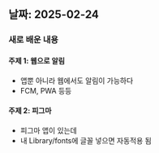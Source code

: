 ## 날짜: 2025-02-24

### 새로 배운 내용

#### 주제 1: 웹으로 알림

- 앱뿐 아니라 웹에서도 알림이 가능하다
- FCM, PWA 등등

#### 주제 2: 피그마

- 피그마 앱이 있는데
- 내 Library/fonts에 글꼴 넣으면 자동적용 됨
